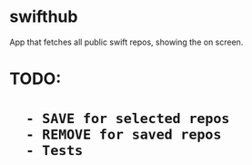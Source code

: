 # swifthub
App that fetches all public swift repos, showing the on screen. 


<h1/> TODO: <h1>
      
      - SAVE for selected repos
      - REMOVE for saved repos
      - Tests
